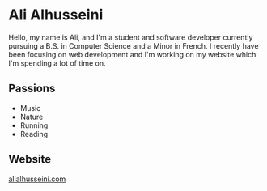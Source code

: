 # Ali Alhusseini

Hello, my name is Ali, and I'm a student and software developer currently pursuing a B.S. in Computer Science and a Minor in French. I recently have been focusing on web development and I'm working on my website which I'm spending a lot of time on. 

## Passions
- Music
- Nature
- Running
- Reading

## Website
[alialhusseini.com](https://alialhusseini.com/)

